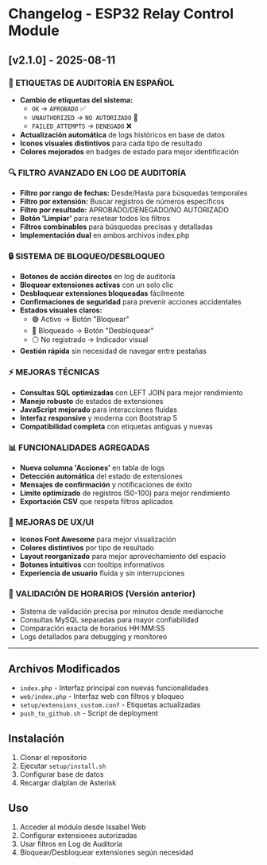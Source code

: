 # Changelog - ESP32 Relay Control Module

## [v2.1.0] - 2025-08-11

### 🔧 ETIQUETAS DE AUDITORÍA EN ESPAÑOL
- **Cambio de etiquetas del sistema:**
  - `OK` → `APROBADO` ✅
  - `UNAUTHORIZED` → `NO AUTORIZADO` 🚫
  - `FAILED_ATTEMPTS` → `DENEGADO` ❌
- **Actualización automática** de logs históricos en base de datos
- **Iconos visuales distintivos** para cada tipo de resultado
- **Colores mejorados** en badges de estado para mejor identificación

### 🔍 FILTRO AVANZADO EN LOG DE AUDITORÍA
- **Filtro por rango de fechas:** Desde/Hasta para búsquedas temporales
- **Filtro por extensión:** Buscar registros de números específicos
- **Filtro por resultado:** APROBADO/DENEGADO/NO AUTORIZADO
- **Botón 'Limpiar'** para resetear todos los filtros
- **Filtros combinables** para búsquedas precisas y detalladas
- **Implementación dual** en ambos archivos index.php

### 🔒 SISTEMA DE BLOQUEO/DESBLOQUEO
- **Botones de acción directos** en log de auditoría
- **Bloquear extensiones activas** con un solo clic
- **Desbloquear extensiones bloqueadas** fácilmente
- **Confirmaciones de seguridad** para prevenir acciones accidentales
- **Estados visuales claros:**
  - 🟢 Activo → Botón "Bloquear"
  - 🔴 Bloqueado → Botón "Desbloquear"
  - ⚪ No registrado → Indicador visual
- **Gestión rápida** sin necesidad de navegar entre pestañas

### ⚡ MEJORAS TÉCNICAS
- **Consultas SQL optimizadas** con LEFT JOIN para mejor rendimiento
- **Manejo robusto** de estados de extensiones
- **JavaScript mejorado** para interacciones fluidas
- **Interfaz responsive** y moderna con Bootstrap 5
- **Compatibilidad completa** con etiquetas antiguas y nuevas

### 📊 FUNCIONALIDADES AGREGADAS
- **Nueva columna 'Acciones'** en tabla de logs
- **Detección automática** del estado de extensiones
- **Mensajes de confirmación** y notificaciones de éxito
- **Límite optimizado** de registros (50-100) para mejor rendimiento
- **Exportación CSV** que respeta filtros aplicados

### 🎨 MEJORAS DE UX/UI
- **Iconos Font Awesome** para mejor visualización
- **Colores distintivos** por tipo de resultado
- **Layout reorganizado** para mejor aprovechamiento del espacio
- **Botones intuitivos** con tooltips informativos
- **Experiencia de usuario** fluida y sin interrupciones

### 🔄 VALIDACIÓN DE HORARIOS (Versión anterior)
- Sistema de validación precisa por minutos desde medianoche
- Consultas MySQL separadas para mayor confiabilidad
- Comparación exacta de horarios HH:MM:SS
- Logs detallados para debugging y monitoreo

---

## Archivos Modificados
- `index.php` - Interfaz principal con nuevas funcionalidades
- `web/index.php` - Interfaz web con filtros y bloqueo
- `setup/extensions_custom.conf` - Etiquetas actualizadas
- `push_to_github.sh` - Script de deployment

## Instalación
1. Clonar el repositorio
2. Ejecutar `setup/install.sh`
3. Configurar base de datos
4. Recargar dialplan de Asterisk

## Uso
1. Acceder al módulo desde Issabel Web
2. Configurar extensiones autorizadas
3. Usar filtros en Log de Auditoría
4. Bloquear/Desbloquear extensiones según necesidad